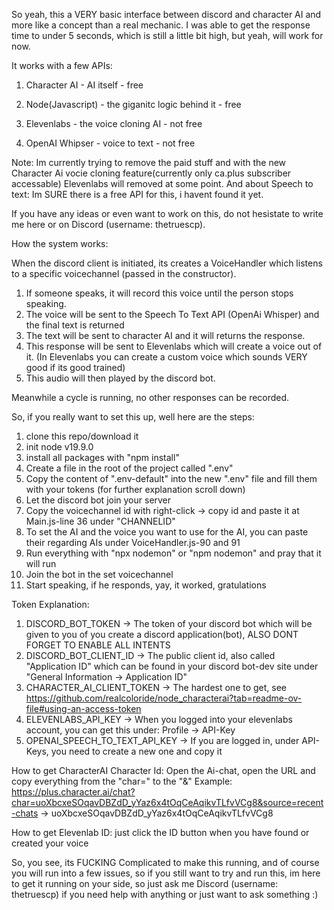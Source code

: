So yeah, this a VERY basic interface between discord and character AI and more like a concept than a real mechanic. I was able to get the response time to under 5 seconds, which is still a little bit high, but yeah, will work for now. 


It works with a few APIs:

1. Character AI - AI itself - free
2. Node(Javascript) - the giganitc logic behind it - free
   
3. Elevenlabs - the voice cloning AI - not free
4. OpenAI Whipser - voice to text - not free

Note:
Im currently trying to remove the paid stuff and with the new Character Ai vocie cloning feature(currently only ca.plus subscriber accessable) Elevenlabs will removed at some point. 
And about Speech to text: Im SURE there is a free API for this, i havent found it yet.


If you have any ideas or even want to work on this, do not hesistate to write me here or on Discord (username: thetruescp).


How the system works:

When the discord client is initiated, its creates a VoiceHandler which listens to a specific voicechannel (passed in the constructor). 
1. If someone speaks, it will record this voice until the person stops speaking.
2. The voice will be sent to the Speech To Text API (OpenAi Whisper) and the final text is returned
3. The text will be sent to character AI and it will returns the response.
4. This response will be sent to Elevenlabs which will create a voice out of it. (In Elevenlabs you can create a custom voice which sounds VERY good if its good trained)
5. This audio will then played by the discord bot.

Meanwhile a cycle is running, no other responses can be recorded.

So, if you really want to set this up, well here are the steps:

1. clone this repo/download it 
2. init node v19.9.0 
3. install all packages with "npm install"
4. Create a file in the root of the project called ".env"
5. Copy the content of ".env-default" into the new ".env" file and fill them with your tokens (for further explanation scroll down)
6. Let the discord bot join your server
7. Copy the voicechannel id with right-click -> copy id and paste it at Main.js-line 36 under "CHANNELID"
8. To set the AI and the voice you want to use for the AI, you can paste their regarding AIs under VoiceHandler.js-90 and 91
9. Run everything with "npx nodemon" or "npm nodemon" and pray that it will run
10. Join the bot in the set voicechannel
11. Start speaking, if he responds, yay, it worked, gratulations


Token Explanation:

1. DISCORD_BOT_TOKEN -> The token of your discord bot which will be given to you of you create a discord application(bot), ALSO DONT FORGET TO ENABLE ALL INTENTS
2. DISCORD_BOT_CLIENT_ID -> The public client id, also called "Application ID" which can be found in your discord bot-dev site under "General Information -> Application ID"
3. CHARACTER_AI_CLIENT_TOKEN -> The hardest one to get, see https://github.com/realcoloride/node_characterai?tab=readme-ov-file#using-an-access-token
4. ELEVENLABS_API_KEY -> When you logged into your elevenlabs account, you can get this under: Profile -> API-Key
5. OPENAI_SPEECH_TO_TEXT_API_KEY -> If you are logged in, under API-Keys, you need to create a new one and copy it

How to get CharacterAI Character Id: Open the Ai-chat, open the URL and copy everything from the "char=" to the "&"
Example: https://plus.character.ai/chat?char=uoXbcxeSOqavDBZdD_yYaz6x4tOqCeAqikvTLfvVCg8&source=recent-chats -> uoXbcxeSOqavDBZdD_yYaz6x4tOqCeAqikvTLfvVCg8

How to get Elevenlab ID: just click the ID button when you have found or created your voice


So, you see, its FUCKING Complicated to make this running, and of course you will run into a few issues, so 
if you still want to try and run this, im here to get it running on your side, so just ask me Discord (username: thetruescp) if you need help with anything or just want to ask something :)

